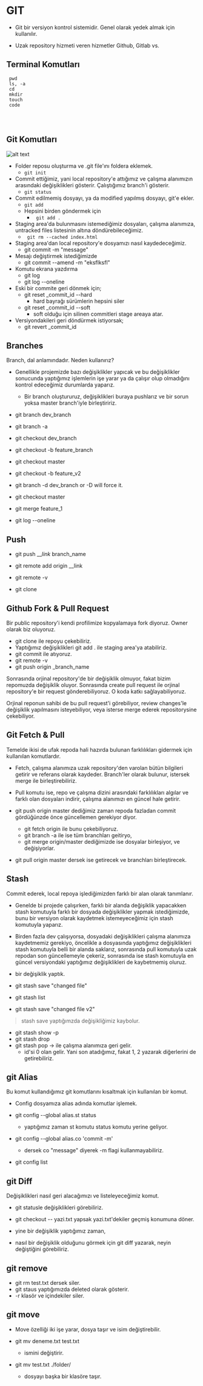 # GIT

- Git bir versiyon kontrol sistemidir. Genel olarak yedek almak için kullanılır.

- Uzak repository hizmeti veren hizmetler Github, Gitlab vs.

## Terminal Komutları

<code> pwd <br>
        ls, -a <br>
        cd <br>
        mkdir <br>
        touch <br>
        code <br>        
</code>

## Git Komutları

![alt text](git-repo.png)

- Folder reposu oluşturma ve .git file'ını foldera eklemek.
  - <code>git init</code>
- Commit ettiğimiz, yani local repository'e attığımız ve çalışma alanımızın arasındaki değişiklikleri gösterir. Çalıştığımız branch'i gösterir.
  - <code>git status</code>
- Commit edilmemiş dosyayı, ya da modified yapılmış dosyayı, git'e ekler.
  - <code>git add</code>
  - Hepsini birden göndermek için
    - <code> git add . </code>
- Staging area'da bulunmasını istemediğimiz dosyaları, çalışma alanımıza, untracked files listesinin altına döndürebileceğimiz.
  - <code> git rm --cached index.html </code>
- Staging area'dan local repository'e dosyamızı nasıl kaydedeceğimiz.
  - git commit -m "message"
- Mesajı değiştirmek istediğimizde
  - git commit --amend -m "eksflksfl"
- Komutu ekrana yazdırma
  - git log
  - git log --oneline
- Eski bir commite geri dönmek için;
  - git reset _commit_id --hard
    - hard bayrağı sürümlerin hepsini siler
  - git reset _commit_id --soft
    - soft olduğu için silinen commitleri stage areaya atar.
- Versiyondakileri geri döndürmek istiyorsak;
  - git revert _commit_id 

## Branches

Branch, dal anlamındadır. Neden kullanırız?

- Genellikle projemizde bazı değişiklikler yapıcak ve bu değişiklikler sonucunda yaptığımız işlemlerin işe yarar ya da çalışır olup olmadığını kontrol edeceğimiz durumlarda yaparız.
   - Bir branch oluştururuz, değişiklikleri buraya pushlarız ve bir sorun yoksa master branch'iyle birleştiririz.
   
- git branch dev_branch
- git branch -a 
- git checkout dev_branch
- git checkout -b feature_branch

- git checkout master
- git checkout -b feature_v2
- git branch -d dev_branch or -D will force it.

- git checkout master
- git merge feature_1
- git log --oneline

## Push

- git push ___link_ branch_name 

- git remote add origin __link 
- git remote -v

- git clone 

## Github Fork & Pull Request

Bir public repository'i kendi profilimize kopyalamaya fork diyoruz. Owner olarak biz oluyoruz.

- git clone ile repoyu çekebiliriz.
- Yaptığımız değişiklikleri git add . ile staging area'ya atabiliriz.
- git commit ile atıyoruz.
- git remote -v
- git push origin _branch_name

Sonrasında orjinal repository'de bir değişiklik olmuyor, fakat bizim repomuzda değişiklik oluyor. Sonrasında create pull request ile orjinal repository'e bir request gönderebiliyoruz. O koda katkı sağlayabiliyoruz.

Orjinal reponun sahibi de bu pull request'i görebiliyor, review changes'le değişiklik yapılmasını isteyebiliyor, veya isterse merge ederek repositorysine çekebiliyor.

## Git Fetch & Pull

Temelde ikisi de ufak repoda hali hazırda bulunan farklılıkları gidermek için kullanılan komutlardır.

- Fetch, çalışma alanımıza uzak repository'den varolan bütün bilgileri getirir ve referans olarak kaydeder. Branch'ler olarak bulunur, istersek merge ile birleştirebiliriz.

- Pull komutu ise, repo ve çalışma dizini arasındaki farklılıkları algılar ve farklı olan dosyaları indirir, çalışma alanımızı en güncel hale getirir.

- git push origin master dediğimiz zaman repoda fazladan commit gördüğünzde önce güncellemen gerekiyor diyor.

  - git fetch origin ile bunu çekebiliyoruz.
  - git branch -a ile ise tüm branchları geitiryo,
  - git merge origin/master dediğimizde ise dosyalar birleşiyor, ve değişiyorlar.

- git pull origin master dersek ise getirecek ve branchları birleştirecek.

## Stash

Commit ederek, local repoya işlediğimizden farklı bir alan olarak tanımlanır.

- Genelde bi projede çalışırken, farklı bir alanda değişiklik yapacakken stash komutuyla farklı bir dosyada değişiklikler yapmak istediğimizde, bunu bir versiyon olarak kaydetmek istemeyeceğimiz için stash komutuyla yaparız.

- Birden fazla dev çalışıyorsa, dosyadaki değişiklikleri çalışma alanımıza kaydetmemiz gerekiyo, öncelikle a dosyasında yaptığımız değişiklikleri stash komutuyla belli bir alanda saklarız, sonrasında pull komutuyla uzak repodan son güncellemeyle çekeriz, sonrasında ise stash komutuyla en güncel versiyondaki yaptığımız değişiklikleri de kaybetmemiş oluruz.

- bir değişiklik yaptık.
- git stash save "changed file"
- git stash list
- git stash save "changed file v2"

> stash save yaptığımzda değişikliğimiz kaybolur.

- git stash show -p 
- git stash drop
- git stash pop -> ile çalışma alanımıza geri gelir.
  - id'si 0 olan gelir. Yani son atadığımız, fakat 1, 2 yazarak diğerlerini de getirebiliriz.


## git Alias

Bu komut kullandığımız git komutlarını kısaltmak için kullanılan bir komut.

- Config dosyamıza alias adında komutlar işlemek.

- git config --global alias.st status
  - yaptığımız zaman st komutu status komutu yerine geliyor.

- git config --global alias.co 'commit -m'
  - dersek co "message" diyerek -m flagi kullanmayabiliriz.

- git config list

## git Diff

Değişiklikleri nasıl geri alacağımızı ve listeleyeceğimiz komut.

- git statusle değişiklikleri görebiliriz.
- git checkout -- yazi.txt yapsak yazi.txt'dekiler geçmiş konumuna döner.

- yine bir değişiklik yaptığımız zaman,
- nasıl bir değişiklik olduğunu görmek için git diff yazarak, neyin değiştiğini görebiliriz. 

## git remove

- git rm test.txt dersek siler.
- git staus yaptığımızda deleted olarak gösterir.
- -r klasör ve içindekiler siler.

## git move

- Move özelliği iki işe yarar, dosya taşır ve isim değiştirebilir.

- git mv deneme.txt test.txt
  - ismini değiştirir.

- git mv test.txt ./folder/
  - dosyayı başka bir klasöre taşır.